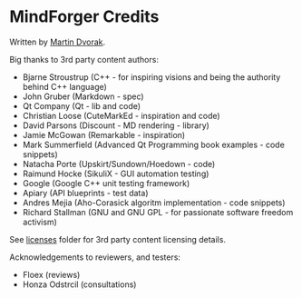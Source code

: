 # MindForger Credits

Written by [Martin Dvorak](http://me.mindforger.com).

Big thanks to 3rd party content authors:

* Bjarne Stroustrup (C++ - for inspiring visions and being the authority behind C++ language)
* John Gruber (Markdown - spec)
* Qt Company (Qt - lib and code)
* Christian Loose (CuteMarkEd - inspiration and code)
* David Parsons (Discount - MD rendering - library)
* Jamie McGowan (Remarkable - inspiration)
* Mark Summerfield (Advanced Qt Programming book examples - code snippets)
* Natacha Porte (Upskirt/Sundown/Hoedown - code)
* Raimund Hocke (SikuliX - GUI automation testing)
* Google (Google C++ unit testing framework)
* Apiary (API blueprints - test data)
* Andres Mejia (Aho-Corasick algoritm implementation - code snippets)
* Richard Stallman (GNU and GNU GPL - for passionate software freedom activism)

See [licenses](./licenses) folder for 3rd party content licensing details.

Acknowledgements to reviewers, and testers:

* Floex (reviews)
* Honza Odstrcil (consultations)
